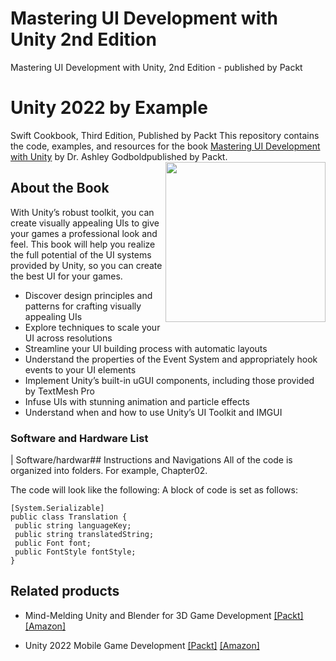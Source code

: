 # Mastering UI Development with Unity 2nd Edition
Mastering UI Development with Unity, 2nd Edition - published by Packt
# Unity 2022 by Example
Swift Cookbook, Third Edition, Published by Packt
This repository contains the code, examples, and resources for the book [Mastering UI Development with Unity](https://www.packtpub.com/product/mastering-ui-development-with-unity-second-edition/9781803235394) by Dr. Ashley Godboldpublished by Packt.
<a href="https://www.packtpub.com/product/mastering-ui-development-with-unity-second-edition/9781803235394"><img src="https://static.packt-cdn.com/products/9781803235394/cover/smaller"  height="256px" align="right"></a>

## About the Book
With Unity’s robust toolkit, you can create visually appealing UIs to give your games a professional look and feel. This book will help you realize the full potential of the UI systems provided by Unity, so you can create the best UI for your games.
* Discover design principles and patterns for crafting visually appealing UIs
* Explore techniques to scale your UI across resolutions
* Streamline your UI building process with automatic layouts
* Understand the properties of the Event System and appropriately hook events to your UI elements
* Implement Unity’s built-in uGUI components, including those provided by TextMesh Pro
* Infuse UIs with stunning animation and particle effects
* Understand when and how to use Unity’s UI Toolkit and IMGUI

### Software and Hardware List
| Software/hardwar## Instructions and Navigations
All of the code is organized into folders. For example, Chapter02.

The code will look like the following:
A block of code is set as follows:
```
[System.Serializable]
public class Translation {
 public string languageKey;
 public string translatedString;
 public Font font;
 public FontStyle fontStyle;
}
```

## Related products
* Mind-Melding Unity and Blender for 3D Game Development [[Packt]](https://www.packtpub.com/product/mind-melding-unity-and-blender-for-3d-game-development/9781801071550) [[Amazon]](https://www.amazon.com/dp/1801071551)

* Unity 2022 Mobile Game Development [[Packt]](https://www.packtpub.com/product/unity-2022-mobile-game-development-third-edition/9781804613726) [[Amazon]](https://www.amazon.com/dp/180461372X)

